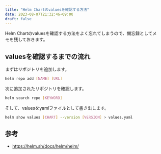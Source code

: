 ```yaml
---
title: "Helm Chartのvaluesを確認する方法"
date: 2023-08-07T21:32:46+09:00
draft: false
---
```


Helm Chartのvaluesを確認する方法をよく忘れてしまうので、備忘録としてメモを残しておきます。

## valuesを確認するまでの流れ

まずはリポジトリを追加します。
```sh
helm repo add [NAME] [URL]
```

次に追加されたリポジトリを確認します。
```sh
helm search repo [KEYWORD]
```

そして、valuesをyamlファイルとして書き出します。
```sh
helm show values [CHART] --version [VERSION] > values.yaml
```

## 参考
- https://helm.sh/docs/helm/helm/